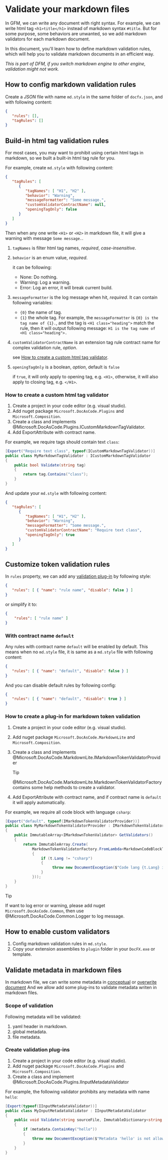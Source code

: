 # Validate your markdown files

In GFM, we can write any document with right syntax. For example, we can write html tag `<h1>title</h1>` instead of markdown syntax `#title`. But for some purpose, some behaviors are unwanted, so we add markdown validators for each markdown document.

In this document, you'll learn how to define markdown validation rules, which will help you to validate markdown documents in an efficient way.

*This is part of DFM, if you switch markdown engine to other engine, validation might not work.*

## How to config markdown validation rules

Create a *JSON* file with name `md.style` in the same folder of `docfx.json`, and with following content:
```json
{
   "rules": [],
   "tagRules": []
}
```

## Build-in html tag validation rules

For most cases, you may want to prohibit using certain html tags in markdown, so we built a built-in html tag rule for you.

For example, create `md.style` with following content:
```json
{
   "tagRules": [
      {
         "tagNames": [ "H1", "H2" ],
         "behavior": "Warning",
         "messageFormatter": "Some message.",
         "customValidatorContractName": null,
         "openingTagOnly": false
      }
   ]
}
```
Then when any one write `<H1>` or `<H2>` in markdown file, it will give a warning with message `Some message.`.

1.  `tagNames` is filter html tag names, *required*, *case-insensitive*.
2.  `behavior` is an enum value, *required*.

    it can be following:
    * None: Do nothing.
    * Warning: Log a warning.
    * Error: Log an error, it will break current build.
3.  `messageFormatter` is the log message when hit, *required*.
    It can contain following variables:
    * `{0}` the name of tag.
    * `{1}` the whole tag.
    For example, the `messageFormatter` is `{0} is the tag name of {1}.`, and the tag is `<H1 class="heading">` match the rule, then it will output following message: `H1 is the tag name of <H1 class="heading">.`
4.  `customValidatorContractName` is an extension tag rule contract name for complex validation rule, *option*.

    see [How to create a custom html tag validator](#how-to-create-a-custom-html-tag-validator).
5.  `openingTagOnly` is a boolean, *option*, default is `false`

    if `true`, it will only apply to opening tag, e.g. `<H1>`, otherwise, it will also apply to closing tag, e.g. `</H1>`.

### How to create a custom html tag validator
1.  Create a project in your code editor (e.g. visual studio).
2.  Add nuget package `Microsoft.DocAsCode.Plugins` and `Microsoft.Composition`.
3.  Create a class and implements @Microsoft.DocAsCode.Plugins.ICustomMarkdownTagValidator.
4.  Add ExportAttribute with contract name.

For example, we require tags should contain text `class`:
```csharp
[Export("Require text class", typeof(ICustomMarkdownTagValidator))]
public class MyMarkdownTagValidator : ICustomMarkdownTagValidator
{
    public bool Validate(string tag)
    {
        return tag.Contains("class");
    }
}
```
And update your `md.style` with following content:
```json
{
   "tagRules": [
      {
         "tagNames": [ "H1", "H2" ],
         "behavior": "Warning",
         "messageFormatter": "Some message.",
         "customValidatorContractName": "Require text class",
         "openingTagOnly": true
      }
   ]
}
```

## Customize token validation rules
In `rules` property, we can add any [validation plug-in](#how-to-create-a-plug-in-for-markdown-token-validation) by following style:
```json
{
   "rules": [ { "name": "rule name", "disable": false } ]
}
```
or simplify it to:
```json
{
    "rules": [ "rule name" ]
}
```

### With contract name `default`
Any rules with contract name `default` will be enabled by default. This means when no `md.style` file, it is same as a `md.style` file with following content:
```json
{
   "rules": [ { "name": "default", "disable": false } ]
}
```
And you can disable default rules by following config:
```json
{
   "rules": [ { "name": "default", "disable": true } ]
}
```

### How to create a plug-in for markdown token validation
1.  Create a project in your code editor (e.g. visual studio).
2.  Add nuget package `Microsoft.DocAsCode.MarkdownLite` and `Microsoft.Composition`.
3.  Create a class and implements @Microsoft.DocAsCode.MarkdownLite.IMarkdownTokenValidatorProvider

    > [!TIP]
    > @Microsoft.DocAsCode.MarkdownLite.MarkdownTokenValidatorFactory contains some help methods to create a validator.
4.  Add ExportAttribute with contract name, and if contract name is `default` it will apply automatically.


For example, we require all code block with language `csharp`:
```csharp
[Export("default", typeof(IMarkdownTokenValidatorProvider))]
public class MyMarkdownTokenValidatorProvider : IMarkdownTokenValidatorProvider
{
    public ImmutableArray<IMarkdownTokenValidator> GetValidators()
    {
        return ImmutableArray.Create(
            MarkdownTokenValidatorFactory.FromLambda<MarkdownCodeBlockToken>(t =>
            {
                if (t.Lang != "csharp")
                {
                     throw new DocumentException($"Code lang {t.Lang} is not valid, in file: {t.SourceInfo.File}, at line: {t.SourceInfo.LineNumber}");
                }
            }));
    }
}
```

> [!TIP]
> If want to log error or warning, please add nuget `Microsoft.DocAsCode.Common`, then use @Microsoft.DocAsCode.Common.Logger to log message.

## How to enable custom validators
1.  Config markdown validation rules in `md.style`.
2.  Copy your extension assemblies to `plugin` folder in your `DocFX.exe` or template.

## Validate metadata in markdown files
In markdown file, we can write some metadata in [conceptual](../spec/docfx_flavored_markdown.md#yaml-header) or [overwrite document](intro_overwrite_files.md)
And we allow add some plug-ins to validate metadata writen in markdown files.

### Scope of validation
Following metadata will be validated:
1.  yaml header in markdown.
2.  global metadata.
3.  file metadata.

### Create validation plug-ins
1.  Create a project in your code editor (e.g. visual studio).
2.  Add nuget package `Microsoft.DocAsCode.Plugins` and `Microsoft.Composition`.
3.  Create a class and implement @Microsoft.DocAsCode.Plugins.IInputMetadataValidator

For example, the following validator prohibits any metadata with name `hello`:
```csharp
[Export(typeof(IInputMetadataValidator))]
public class MyInputMetadataValidator : IInputMetadataValidator
{
    public void Validate(string sourceFile, ImmutableDictionary<string, object> metadata)
    {
        if (metadata.ContainKey("hello"))
        {
            throw new DocumentException($"Metadata 'hello' is not allowed, file: {sourceFile}");
        }
    }
}
```
